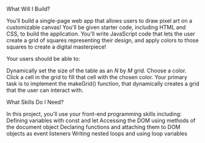What Will I Build?

You’ll build a single-page web app that allows users to draw pixel art on a customizable canvas!
You'll be given starter code, including HTML and CSS, to build the application. You'll write JavaScript code that lets the user create a grid of squares representing their design, and apply colors to those squares to create a digital masterpiece!

Your users should be able to:

Dynamically set the size of the table as an _N_ by _M_ grid.
Choose a color. Click a cell in the grid to fill that cell with the chosen color.
Your primary task is to implement the makeGrid() function, that dynamically creates a grid that the user can interact with.

What Skills Do I Need?

In this project, you'll use your front-end programming skills including:
Defining variables with const and let
Accessing the DOM using methods of the document object
Declaring functions and attaching them to DOM objects as event listeners
Writing nested loops and using loop variables
